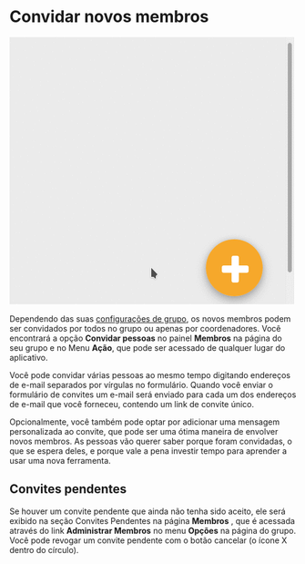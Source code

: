 # Convidar novos membros
 
<img class = "Captura de tela" alt = "menu Ação" src = "action_menu.gif" />
 
Dependendo das suas [configurações de grupo](group_settings.html), os novos membros podem ser convidados por todos no grupo ou apenas por coordenadores. Você encontrará a opção **Convidar pessoas** no painel **Membros** na página do seu grupo e no Menu **Ação**, que pode ser acessado de qualquer lugar do aplicativo.
 
Você pode convidar várias pessoas ao mesmo tempo digitando endereços de e-mail separados por vírgulas no formulário. Quando você enviar o formulário de convites um e-mail será enviado para cada um dos endereços de e-mail que você forneceu, contendo um link de convite único.
 
Opcionalmente, você também pode optar por adicionar uma mensagem personalizada ao convite, que pode ser uma ótima maneira de envolver novos membros. As pessoas vão querer saber porque foram convidadas, o que se espera deles, e porque vale a pena investir tempo para aprender a usar uma nova ferramenta.
 
## Convites pendentes
 
Se houver um convite pendente que ainda não tenha sido aceito, ele será exibido na seção Convites Pendentes na página **Membros** , que é acessada através do link **Administrar Membros** no menu **Opções** na página do grupo. Você pode revogar um convite pendente com o botão cancelar (o ícone X dentro do círculo).
